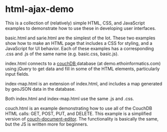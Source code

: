 # html-ajax-demo

This is a collection of (relatively) simple HTML, CSS, and JavaScript examples to demonstrate how to use these in developing user interfaces. 

basic.html and sarie.html are the simplest of the lot. These two examples show how to make an HTML page that includes a CSS for styling, and a JavaScript for UI behavior. Each of these examples has a corresponding .css and .js of the same name (e.g. basic.css, basic.js).

index.html connects to a [couchDB ](http://couchdb.apache.org/) database (at demo.ethoinformatics.com) using jQuery to get data and fill in some of the HTML elements, particularly input fields.

index-map.html is an extension of index.html, and includes a map generated by geoJSON data in the database. 

Both index.html and index-map.html use the same .js and .css.

couch.html is an example demonstrating how to use all of the CouchDB HTML calls: GET, POST, PUT, and DELETE. This example is a simplified version of [couch-document-editor](https://github.com/ethoinformatics/couch-document-editor). The functionality is basically the same, but the JS is written more for beginners.
